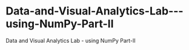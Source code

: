 # Data-and-Visual-Analytics-Lab---using-NumPy-Part-II
Data and Visual Analytics Lab - using NumPy Part-II
